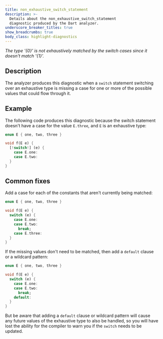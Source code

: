 ```yaml
---
title: non_exhaustive_switch_statement
description: >-
  Details about the non_exhaustive_switch_statement
  diagnostic produced by the Dart analyzer.
underscore_breaker_titles: true
show_breadcrumbs: true
body_class: highlight-diagnostics
---
```


_The type '{0}' is not exhaustively matched by the switch cases since it doesn't
match '{1}'._

## Description

The analyzer produces this diagnostic when a `switch` statement switching
over an exhaustive type is missing a case for one or more of the possible
values that could flow through it.

## Example

The following code produces this diagnostic because the switch statement
doesn't have a case for the value `E.three`, and `E` is an exhaustive
type:

```dart
enum E { one, two, three }

void f(E e) {
  [!switch!] (e) {
    case E.one:
    case E.two:
  }
}
```

## Common fixes

Add a case for each of the constants that aren't currently being matched:

```dart
enum E { one, two, three }

void f(E e) {
  switch (e) {
    case E.one:
    case E.two:
      break;
    case E.three:
  }
}
```

If the missing values don't need to be matched, then add a `default`
clause or a wildcard pattern:

```dart
enum E { one, two, three }

void f(E e) {
  switch (e) {
    case E.one:
    case E.two:
      break;
    default:
  }
}
```

But be aware that adding a `default` clause or wildcard pattern will cause
any future values of the exhaustive type to also be handled, so you will
have lost the ability for the compiler to warn you if the `switch` needs
to be updated.
